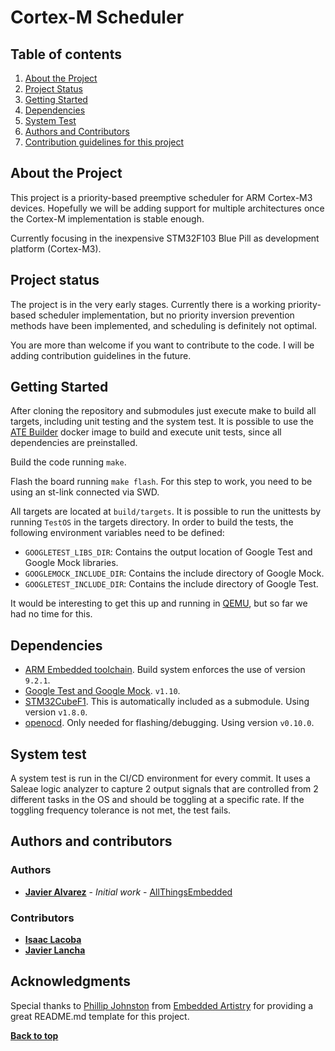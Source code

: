 # Cortex-M Scheduler

## Table of contents

1. [About the Project](#about-the-project)
1. [Project Status](#project-status)
1. [Getting Started](#getting-started)
1. [Dependencies](#dependencies)
1. [System Test](#system-test)
1. [Authors and Contributors](#authors-and-contributors)
1. [Contribution guidelines for this project](CONTRIBUTING.md)

## About the Project

This project is a priority-based preemptive scheduler for ARM Cortex-M3 devices. Hopefully we will be adding support for multiple architectures once the Cortex-M implementation is stable enough.

Currently focusing in the inexpensive STM32F103 Blue Pill as development platform (Cortex-M3).

## Project status

The project is in the very early stages. Currently there is a working priority-based scheduler implementation, but no priority inversion prevention methods have been implemented, and scheduling is definitely not optimal.

You are more than welcome if you want to contribute to the code. I will be adding contribution guidelines in the future.

## Getting Started

After cloning the repository and submodules just execute make to build all targets, including unit testing and the system test. It is possible to use the [ATE Builder](https://hub.docker.com/r/javiervarez/ate_builder) docker image to build and execute unit tests, since all dependencies are preinstalled.

Build the code running `make`.

Flash the board running `make flash`. For this step to work, you need to be using an st-link connected via SWD.

All targets are located at `build/targets`. It is possible to run the unittests by running `TestOS` in the targets directory.
In order to build the tests, the following environment variables need to be defined:

* `GOOGLETEST_LIBS_DIR`: Contains the output location of Google Test and Google Mock libraries.
* `GOOGLEMOCK_INCLUDE_DIR`: Contains the include directory of Google Mock.
* `GOOGLETEST_INCLUDE_DIR`: Contains the include directory of Google Test.

It would be interesting to get this up and running in [QEMU](https://xpack.github.io/qemu-arm/), but so far we had no time for this.

## Dependencies

* [ARM Embedded toolchain](https://developer.arm.com/tools-and-software/open-source-software/developer-tools/gnu-toolchain/gnu-rm). Build system enforces the use of version `9.2.1`.
* [Google Test and Google Mock](https://github.com/google/googletest). `v1.10`.
* [STM32CubeF1](https://github.com/STMicroelectronics/STM32CubeF1). This is automatically included as a submodule. Using version `v1.8.0`.
* [openocd](http://openocd.org/). Only needed for flashing/debugging. Using version `v0.10.0`.

## System test

A system test is run in the CI/CD environment for every commit. It uses a Saleae logic analyzer to capture 2 output signals that are controlled from 2 different tasks in the OS and should be toggling at a specific rate. If the toggling frequency tolerance is not met, the test fails.

## Authors and contributors

### Authors

* **[Javier Alvarez](https://gitlab.allthingsembedded.net/Javier_varez)** - *Initial work* - [AllThingsEmbedded](https://allthingsembedded.net/)

### Contributors

* **[Isaac Lacoba](https://gitlab.allthingsembedded.net/isaac.lacoba)**
* **[Javier Lancha](https://gitlab.allthingsembedded.net/jLantxa)**

## Acknowledgments

Special thanks to [Phillip Johnston](https://github.com/phillipjohnston) from [Embedded Artistry](https://github.com/embeddedartistry) for providing a great README.md template for this project.

**[Back to top](#table-of-contents)**
